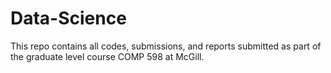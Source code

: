 # Data-Science

This repo contains all codes, submissions, and reports submitted as part of the graduate level course COMP 598 at McGill.
